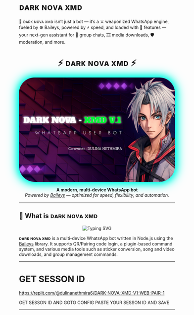 

# ᴅᴀʀᴋ ɴᴏᴠᴀ xᴍᴅ
🤖 ᴅᴀʀᴋ ɴᴏᴠᴀ xᴍᴅ isn’t just a bot — it’s a ⚔️ weaponized WhatsApp engine, fueled by ⚙️ Baileys, powered by ⚡ speed, and loaded with 🧩 features — your next-gen assistant for 👥 group chats, 🎞️ media downloads, 🛡️ moderation, and more.


<h1 align="center" style="font-weight:bold;">
⚡ ᴅᴀʀᴋ ɴᴏᴠᴀ xᴍᴅ ⚡
</h1>

<p align="center">
  <img src="https://github.com/dula9x/DARK-NOVA-XMD-V.1/blob/main/images/%E1%B4%85%E1%B4%80%CA%80%E1%B4%8B%20%C9%B4%E1%B4%8F%E1%B4%A0%E1%B4%80%20x%E1%B4%8D%E1%B4%85.png?raw=true" style="border-radius: 50px; box-shadow: 0 0 20px #00ffe5, 0 0 30px #00ffe5, 0 0 40px #00ffe5;">
</p> 

<p align="center">
  <strong>A modern, multi-device WhatsApp bot</strong><br>
  <em>Powered by <a href="https://github.com/WhiskeySockets/Baileys" target="_blank">Baileys</a> — optimized for speed, flexibility, and automation.</em>
</p>


---

## 📍 What is ᴅᴀʀᴋ ɴᴏᴠᴀ xᴍᴅ
<p align="center">
  <img src="https://readme-typing-svg.demolab.com?font=Fira+Code&size=28&duration=3000&pause=1000&color=10B981&center=true&vCenter=true&width=600&lines=Multi-device+WhatsApp+bot;Modular+plugin+architecture;Media+and+group+management+tools" alt="Typing SVG" />
</p>

**ᴅᴀʀᴋ ɴᴏᴠᴀ xᴍᴅ** is a multi-device WhatsApp bot written in Node.js using the [Baileys](https://github.com/adiwajshing/Baileys) library. It supports QR/Pairing code login, a plugin-based command system, and various media tools such as sticker conversion, song and video downloads, and group management commands.

---

# GET SESSON ID 

https://replit.com/@dulinanethmira6/DARK-NOVA-XMD-V1-WEB-PAIR-1

GET SESSON ID AND GOTO CONFIG PASTE YOUR SESSON ID AND SAVE



--------------------------------------------------------------------------------------------------------------------------------------------------------------------
